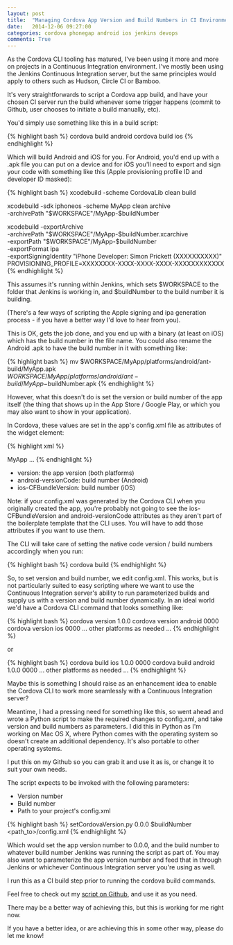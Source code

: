 ```yaml
---
layout: post
title:  "Managing Cordova App Version and Build Numbers in CI Environments"
date:   2014-12-06 09:27:00
categories: cordova phonegap android ios jenkins devops
comments: True
---
```


As the Cordova CLI tooling has matured, I've been using it more and more 
on projects in a Continuous Integration environment.  I've mostly been using 
the Jenkins Continuous Integration server, but the same principles would apply 
to others such as Hudson, Circle CI or Bamboo.

It's very straightforwards to script a Cordova app build, and have your chosen 
CI server run the build whenever some trigger happens (commit to Github, user 
chooses to initiate a build manually, etc).  

You'd simply use something like this in a build script:

{% highlight bash %}
cordova build android
cordova build ios
{% endhighlight %}

Which will build Android and iOS for you.  For Android, you'd end up with a .apk 
file you can put on a device and for iOS you'll need to export and sign your code 
with something like this (Apple provisioning profile ID and developer ID masked):

{% highlight bash %}
xcodebuild -scheme CordovaLib clean build

xcodebuild -sdk iphoneos -scheme MyApp clean archive \
           -archivePath "$WORKSPACE"/MyApp-$buildNumber

xcodebuild -exportArchive \
           -archivePath "$WORKSPACE"/MyApp-$buildNumber.xcarchive \
           -exportPath "$WORKSPACE"/MyApp-$buildNumber \
           -exportFormat ipa \
           -exportSigningIdentity "iPhone Developer: Simon Prickett (XXXXXXXXXX)" \
           PROVISIONING_PROFILE=XXXXXXXX-XXXX-XXXX-XXXX-XXXXXXXXXXXX
{% endhighlight %}

This assumes it's running within Jenkins, which sets $WORKSPACE to the folder that Jenkins is working in, and $buildNumber to the build number it is building.

(There's a few ways of scripting the Apple signing and ipa generation process - if you have a better way I'd love to hear from you).

This is OK, gets the job done, and you end up with a binary (at least on iOS) which has the build number 
in the file name.  You could also rename the Android .apk to have the build number in it with something 
like:

{% highlight bash %}
mv $WORKSPACE/MyApp/platforms/android/ant-build/MyApp.apk \
   $WORKSPACE/MyApp/platforms/android/ant-build/MyApp-$buildNumber.apk
{% endhighlight %}

However, what this doesn't do is set the version or build number of the app itself (the thing that 
shows up in the App Store / Google Play, or which you may also want to show in your application).  

In Cordova, these values are set in the app's config.xml file as attributes of the widget element:

{% highlight xml %}
<?xml version="1.0" encoding="utf-8"?>
<widget id="org.crudworks.myapp" android-versionCode="0000" 
        ios-CFBundleVersion="0000" version="1.0.0" 
        xmlns="http://www.w3.org/ns/widgets" 
        xmlns:cdv="http://cordova.apache.org/ns/1.0">
    <name>MyApp</name>
    ...
</widget>
{% endhighlight %}

* version: the app version (both platforms)
* android-versionCode: build number (Android)
* ios-CFBundleVersion: build number (iOS)

Note: if your config.xml was generated by the Cordova CLI when you originally 
created the app, you're probably not going to see the ios-CFBundleVersion and 
android-versionCode attributes as they aren't part of the boilerplate template 
that the CLI uses.  You will have to add those attributes if you want to use 
them.

The CLI will take care of setting the native code version / build numbers accordingly 
when you run:

{% highlight bash %}
cordova build <platform>
{% endhighlight %}

So, to set version and build number, we edit config.xml.  This works, but is not 
particularly suited to easy scripting where we want to use the Continuous Integration 
server's ability to run parameterized builds and supply us with a version and build 
number dynamically.  In an ideal world we'd have a Cordova CLI command that looks 
something like:

{% highlight bash %}
cordova version 1.0.0
cordova version android 0000
cordova version ios 0000
... other platforms as needed ...
{% endhighlight %}

or

{% highlight bash %}
cordova build ios 1.0.0 0000
cordova build android 1.0.0 0000
... other platforms as needed ...
{% endhighlight %}

Maybe this is something I should raise as an enhancement idea to enable the Cordova 
CLI to work more seamlessly with a Continuous Integration server?

Meantime, I had a pressing need for something like this, so went ahead and wrote a 
Python script to make the required changes to config.xml, and take version and build 
numbers as parameters.  I did this in Python as I'm working on Mac OS X, where Python 
comes with the operating system so doesn't create an additional dependency.  It's also 
portable to other operating systems.  

I put this on my Github so you can grab it and use it as is, or change it 
to suit your own needs.

The script expects to be invoked with the following parameters:

* Version number
* Build number
* Path to your project's config.xml

{% highlight bash %}
setCordovaVersion.py 0.0.0 $buildNumber <path_to>/config.xml
{% endhighlight %}

Which would set the app version number to 0.0.0, and the build number to whatever build 
number Jenkins was running the script as part of.  You may also want to parameterize 
the app version number and feed that in through Jenkins or whichever Continuous Integration 
server you're using as well.

I run this as a CI build step prior to running the cordova build commands.

Feel free to check out my [script on Github](https://github.com/simonprickett/cordovasetversion), 
and use it as you need.

There may be a better way of achieving this, but this is working for me right now.

If you have a better idea, or are achieving this in some other way, please do let me know!

